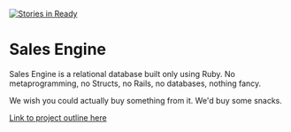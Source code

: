 [![Stories in Ready](https://badge.waffle.io/marlabrizel/sales_engine.png?label=ready&title=Ready)](https://waffle.io/marlabrizel/sales_engine)
# Sales Engine

Sales Engine is a relational database built only using Ruby. No metaprogramming, no Structs, no Rails, no databases, nothing fancy.

We wish you could actually buy something from it. We'd buy some snacks.

[Link to project outline here](http://tutorials.jumpstartlab.com/projects/sales_engine.html#base-expectations)
